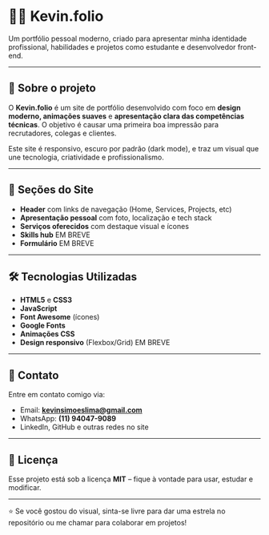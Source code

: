 # 👨‍💻 Kevin.folio

Um portfólio pessoal moderno, criado para apresentar minha identidade profissional, habilidades e projetos como estudante e desenvolvedor front-end.

---

## 🚀 Sobre o projeto

O **Kevin.folio** é um site de portfólio desenvolvido com foco em **design moderno, animações suaves** e **apresentação clara das competências técnicas**. O objetivo é causar uma primeira boa impressão para recrutadores, colegas e clientes.

Este site é responsivo, escuro por padrão (dark mode), e traz um visual que une tecnologia, criatividade e profissionalismo.

---

## 🧩 Seções do Site

- **Header** com links de navegação (Home, Services, Projects, etc)
- **Apresentação pessoal** com foto, localização e tech stack
- **Serviços oferecidos** com destaque visual e ícones
- **Skills hub** EM BREVE
- **Formulário** EM BREVE

---

## 🛠️ Tecnologias Utilizadas

- **HTML5** e **CSS3**
- **JavaScript**
- **Font Awesome** (ícones)
- **Google Fonts**
- **Animações CSS**
- **Design responsivo** (Flexbox/Grid) EM BREVE

---

## 📩 Contato

Entre em contato comigo via:

- Email: **kevinsimoeslima@gmail.com**
- WhatsApp: **(11) 94047-9089**
- LinkedIn, GitHub e outras redes no site

---

## 📌 Licença

Esse projeto está sob a licença **MIT** – fique à vontade para usar, estudar e modificar.

---

⭐ Se você gostou do visual, sinta-se livre para dar uma estrela no repositório ou me chamar para colaborar em projetos!
